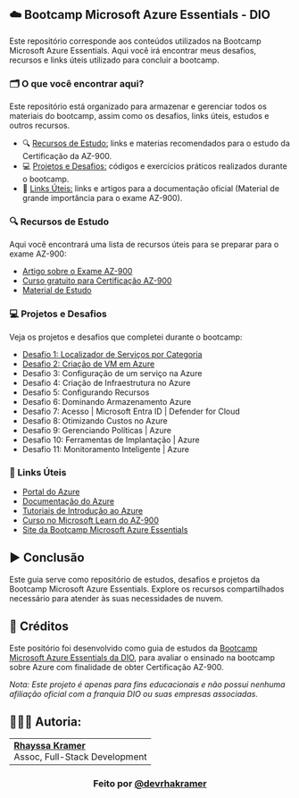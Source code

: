## ☁️ Bootcamp Microsoft Azure Essentials - DIO

Este repositório corresponde aos conteúdos utilizados na Bootcamp Microsoft Azure Essentials. Aqui você irá encontrar meus desafios, recursos e links úteis utilizado para concluir a bootcamp.

### 🗂️ O que você encontrar aqui?
Este repositório está organizado para armazenar e gerenciar todos os materiais do bootcamp, assim como os desafios, links úteis, estudos e outros recursos.

- 🔍 [Recursos de Estudo:](https://github.com/rhayssakramer/desafios-dio-azure-essentials/recursos-de-estudo) links e materias recomendados para o estudo da Certificação da AZ-900.
- 💻 [Projetos e Desafios:](https://github.com/rhayssakramer/desafios-dio-azure-essentials/projetos-e-desafios) códigos e exercícios práticos realizados durante o bootcamp.
- 🔗 [Links Úteis:](https://github.com/rhayssakramer/desafios-dio-azure-essentials/links-úteis) links e artigos para a documentação oficial (Material de grande importância para o exame AZ-900).

### 🔍 Recursos de Estudo
Aqui você encontrará uma lista de recursos úteis para se preparar para o exame AZ-900:

- [Artigo sobre o Exame AZ-900](https://medium.com/@shalinds/my-two-week-journey-to-passing-the-az-900-exam-122f5f1e3732)
- [Curso gratuito para Certificação AZ-900](https://www.youtube.com/playlist?list=PL_yq9hmeKAk_rUvgo0KECZYI1bKzcyncC)
- [Material de Estudo](https://www.youtube.com/watch?v=h5PNYnwApkM&list=PL_yq9hmeKAk_rUvgo0KECZYI1bKzcyncC&index=1)

### 💻 Projetos e Desafios  
Veja os projetos e desafios que completei durante o bootcamp:
- [Desafio 1: Localizador de Serviços por Categoria](https://github.com/rhayssakramer/desafios-dio-azure-essentials/tree/main/Desafio%2301%20-%20Cria%C3%A7%C3%A3o%20de%20Guia%20de%20Localizador%20de%20Servi%C3%A7os%20por%20Categoria%20na%20Azure)
- [Desafio 2: Criação de VM em Azure](https://github.com/rhayssakramer/desafios-dio-azure-essentials/tree/main/Desafio%2302%20-%20Cria%C3%A7%C3%A3o%20de%20VM%20em%20Azure)
- Desafio 3: Configuração de um serviço na Azure
- Desafio 4: Criação de Infraestrutura no Azure
- Desafio 5: Configurando Recursos
- Desafio 6: Dominando Armazenamento Azure
- Desafio 7: Acesso | Microsoft Entra ID | Defender for Cloud
- Desafio 8: Otimizando Custos no Azure
- Desafio 9: Gerenciando Políticas | Azure
- Desafio 10: Ferramentas de Implantação | Azure
- Desafio 11: Monitoramento Inteligente | Azure

### 🔗 Links Úteis
- [Portal do Azure](https://portal.azure.com/)
- [Documentação do Azure](https://docs.microsoft.com/azure/)
- [Tutoriais de Introdução ao Azure](https://docs.microsoft.com/learn/paths/azure-fundamentals/)
- [Curso no Microsoft Learn do AZ-900](https://learn.microsoft.com/pt-br/training/courses/az-900t00)
- [Site da Bootcamp Microsoft Azure Essentials](https://www.dio.me/bootcamp/microsoft-azure-essentials?ref=AFOXWYVRXGV9)

## ▶️ Conclusão
Este guia serve como repositório de estudos, desafios e projetos da Bootcamp Microsoft Azure Essentials. Explore os recursos compartilhados necessário para atender às suas necessidades de nuvem.

## 🔗 Créditos
Este positório foi desenvolvido como guia de estudos da [Bootcamp Microsoft Azure Essentials da DIO](https://www.dio.me/bootcamp/microsoft-azure-essentials?ref=AFOXWYVRXGV9), para avaliar o ensinado na bootcamp sobre Azure com finalidade de obter Certificação AZ-900.

*Nota: Este projeto é apenas para fins educacionais e não possui nenhuma afiliação oficial com a franquia DIO ou suas empresas associadas.*

## 👩🏼‍💻 Autoria:
<table style="border=0">
  <tr>
    <td align="left">
      <a href="https://github.com/rhayssakramer">
        <span><b>Rhayssa Kramer</b></span>
      </a>
      <br>
      <span>Assoc, Full-Stack Development</span>
    </td>
  </tr>
</table>

### <div align="center">Feito por <a href="https://github.com/rhayssakramer">@devrhakramer</a></div>
